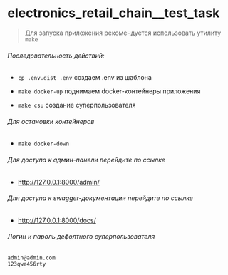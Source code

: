 # electronics_retail_chain__test_task
>Для запуска приложения рекомендуется использовать утилиту `make`

###### Последовательность действий:

- `cp .env.dist .env` создаем .env из шаблона

- `make docker-up` поднимаем docker-контейнеры приложения

- `make csu` создание суперпользователя

###### Для остановки контейнеров

- `make docker-down`

###### Для доступа к админ-панели перейдите по ссылке
- http://127.0.0.1:8000/admin/

###### Для доступа к swagger-документации перейдите по ссылке
- http://127.0.0.1:8000/docs/

###### Логин и пароль дефолтного суперпользователя
```
admin@admin.com
123qwe456rty
```